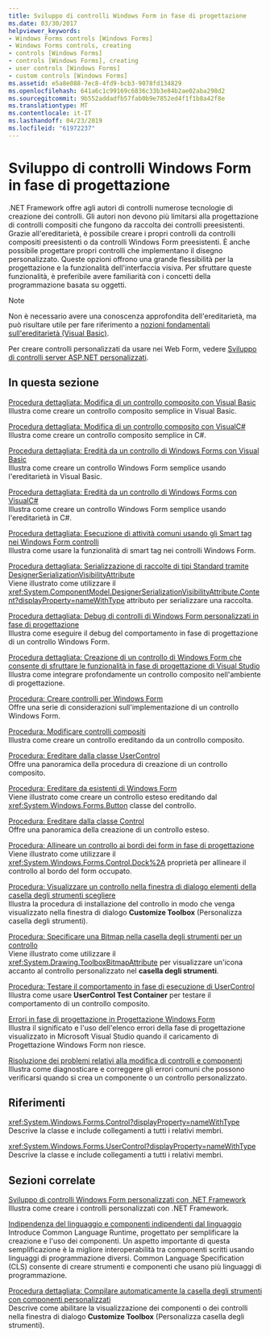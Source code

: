 ```yaml
---
title: Sviluppo di controlli Windows Form in fase di progettazione
ms.date: 03/30/2017
helpviewer_keywords:
- Windows Forms controls [Windows Forms]
- Windows Forms controls, creating
- controls [Windows Forms]
- controls [Windows Forms], creating
- user controls [Windows Forms]
- custom controls [Windows Forms]
ms.assetid: e5a8e088-7ec8-4fd9-bcb3-9078fd134829
ms.openlocfilehash: 641a6c1c99169c6836c33b3e84b2ae02aba298d2
ms.sourcegitcommit: 9b552addadfb57fab0b9e7852ed4f1f1b8a42f8e
ms.translationtype: MT
ms.contentlocale: it-IT
ms.lasthandoff: 04/23/2019
ms.locfileid: "61972237"
---
```

# <a name="developing-windows-forms-controls-at-design-time"></a>Sviluppo di controlli Windows Form in fase di progettazione
.NET Framework offre agli autori di controlli numerose tecnologie di creazione dei controlli. Gli autori non devono più limitarsi alla progettazione di controlli compositi che fungono da raccolta dei controlli preesistenti. Grazie all'ereditarietà, è possibile creare i propri controlli da controlli compositi preesistenti o da controlli Windows Form preesistenti. È anche possibile progettare propri controlli che implementano il disegno personalizzato. Queste opzioni offrono una grande flessibilità per la progettazione e la funzionalità dell'interfaccia visiva. Per sfruttare queste funzionalità, è preferibile avere familiarità con i concetti della programmazione basata su oggetti.  
  
> [!NOTE]
>  Non è necessario avere una conoscenza approfondita dell'ereditarietà, ma può risultare utile per fare riferimento a [nozioni fondamentali sull'ereditarietà (Visual Basic)](~/docs/visual-basic/programming-guide/language-features/objects-and-classes/inheritance-basics.md).  
  
 Per creare controlli personalizzati da usare nei Web Form, vedere [Sviluppo di controlli server ASP.NET personalizzati](https://docs.microsoft.com/previous-versions/aspnet/zt27tfhy(v=vs.100)).  
  
## <a name="in-this-section"></a>In questa sezione  
 [Procedura dettagliata: Modifica di un controllo composito con Visual Basic](walkthrough-authoring-a-composite-control-with-visual-basic.md)  
 Illustra come creare un controllo composito semplice in Visual Basic.  
  
 [Procedura dettagliata: Modifica di un controllo composito con VisualC#](walkthrough-authoring-a-composite-control-with-visual-csharp.md)  
 Illustra come creare un controllo composito semplice in C#.  
  
 [Procedura dettagliata: Eredità da un controllo di Windows Forms con Visual Basic](walkthrough-inheriting-from-a-windows-forms-control-with-visual-basic.md)  
 Illustra come creare un controllo Windows Form semplice usando l'ereditarietà in Visual Basic.  
  
 [Procedura dettagliata: Eredità da un controllo di Windows Forms con VisualC#](walkthrough-inheriting-from-a-windows-forms-control-with-visual-csharp.md)  
 Illustra come creare un controllo Windows Form semplice usando l'ereditarietà in C#.  
  
 [Procedura dettagliata: Esecuzione di attività comuni usando gli Smart tag nei Windows Form controlli](performing-common-tasks-using-smart-tags-on-wf-controls.md)  
 Illustra come usare la funzionalità di smart tag nei controlli Windows Form.  
  
 [Procedura dettagliata: Serializzazione di raccolte di tipi Standard tramite DesignerSerializationVisibilityAttribute](serializing-collections-designerserializationvisibilityattribute.md)  
 Viene illustrato come utilizzare il <xref:System.ComponentModel.DesignerSerializationVisibilityAttribute.Content?displayProperty=nameWithType> attributo per serializzare una raccolta.  
  
 [Procedura dettagliata: Debug di controlli di Windows Form personalizzati in fase di progettazione](walkthrough-debugging-custom-windows-forms-controls-at-design-time.md)  
 Illustra come eseguire il debug del comportamento in fase di progettazione di un controllo Windows Form.  
  
 [Procedura dettagliata: Creazione di un controllo di Windows Form che consente di sfruttare le funzionalità in fase di progettazione di Visual Studio](creating-a-wf-control-design-time-features.md)  
 Illustra come integrare profondamente un controllo composito nell'ambiente di progettazione.  
  
 [Procedura: Creare controlli per Windows Form](how-to-author-controls-for-windows-forms.md)  
 Offre una serie di considerazioni sull'implementazione di un controllo Windows Form.  
  
 [Procedura: Modificare controlli compositi](how-to-author-composite-controls.md)  
 Illustra come creare un controllo ereditando da un controllo composito.  
  
 [Procedura: Ereditare dalla classe UserControl](how-to-inherit-from-the-usercontrol-class.md)  
 Offre una panoramica della procedura di creazione di un controllo composito.  
  
 [Procedura: Ereditare da esistenti di Windows Form](how-to-inherit-from-existing-windows-forms-controls.md)  
 Viene illustrato come creare un controllo esteso ereditando dal <xref:System.Windows.Forms.Button> classe del controllo.  
  
 [Procedura: Ereditare dalla classe Control](how-to-inherit-from-the-control-class.md)  
 Offre una panoramica della creazione di un controllo esteso.  
  
 [Procedura: Allineare un controllo ai bordi dei form in fase di progettazione](how-to-align-a-control-to-the-edges-of-forms-at-design-time.md)  
 Viene illustrato come utilizzare il <xref:System.Windows.Forms.Control.Dock%2A> proprietà per allineare il controllo al bordo del form occupato.  
  
 [Procedura: Visualizzare un controllo nella finestra di dialogo elementi della casella degli strumenti scegliere](how-to-display-a-control-in-the-choose-toolbox-items-dialog-box.md)  
 Illustra la procedura di installazione del controllo in modo che venga visualizzato nella finestra di dialogo **Customize Toolbox** (Personalizza casella degli strumenti).  
  
 [Procedura: Specificare una Bitmap nella casella degli strumenti per un controllo](how-to-provide-a-toolbox-bitmap-for-a-control.md)  
 Viene illustrato come utilizzare il <xref:System.Drawing.ToolboxBitmapAttribute> per visualizzare un'icona accanto al controllo personalizzato nel **casella degli strumenti**.  
  
 [Procedura: Testare il comportamento in fase di esecuzione di UserControl](how-to-test-the-run-time-behavior-of-a-usercontrol.md)  
 Illustra come usare **UserControl Test Container** per testare il comportamento di un controllo composito.  
  
 [Errori in fase di progettazione in Progettazione Windows Form](design-time-errors-in-the-windows-forms-designer.md)  
 Illustra il significato e l'uso dell'elenco errori della fase di progettazione visualizzato in Microsoft Visual Studio quando il caricamento di Progettazione Windows Form non riesce.  
  
 [Risoluzione dei problemi relativi alla modifica di controlli e componenti](troubleshooting-control-and-component-authoring.md)  
 Illustra come diagnosticare e correggere gli errori comuni che possono verificarsi quando si crea un componente o un controllo personalizzato.  
  
## <a name="reference"></a>Riferimenti  
 <xref:System.Windows.Forms.Control?displayProperty=nameWithType>  
 Descrive la classe e include collegamenti a tutti i relativi membri.  
  
 <xref:System.Windows.Forms.UserControl?displayProperty=nameWithType>  
 Descrive la classe e include collegamenti a tutti i relativi membri.  
  
## <a name="related-sections"></a>Sezioni correlate  
 [Sviluppo di controlli Windows Form personalizzati con .NET Framework](developing-custom-windows-forms-controls.md)  
 Illustra come creare i controlli personalizzati con .NET Framework.  
  
 [Indipendenza del linguaggio e componenti indipendenti dal linguaggio](../../../standard/language-independence-and-language-independent-components.md)  
 Introduce Common Language Runtime, progettato per semplificare la creazione e l'uso dei componenti. Un aspetto importante di questa semplificazione è la migliore interoperabilità tra componenti scritti usando linguaggi di programmazione diversi. Common Language Specification (CLS) consente di creare strumenti e componenti che usano più linguaggi di programmazione.  
  
 [Procedura dettagliata: Compilare automaticamente la casella degli strumenti con componenti personalizzati](walkthrough-automatically-populating-the-toolbox-with-custom-components.md)  
 Descrive come abilitare la visualizzazione dei componenti o dei controlli nella finestra di dialogo **Customize Toolbox** (Personalizza casella degli strumenti).
